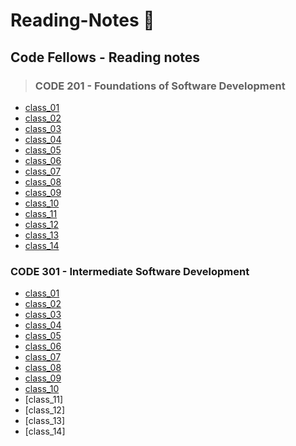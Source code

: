 # **Reading-Notes** :notebook:

## Code Fellows - Reading notes

> ### CODE 201 - Foundations of Software Development
- [class_01](./201_notes/class_1.md)
- [class_02](./201_notes/class_2.md)
- [class_03](./201_notes/class_3.md)
- [class_04](./201_notes/class_4.md)
- [class_05](./201_notes/class_5.md)
- [class_06](./201_notes/class_6.md)
- [class_07](./201_notes/class_7.md)
- [class_08](./201_notes/class_8.md)
- [class_09](./201_notes/calss_9.md)
- [class_10](./201_notes/class_10.md)
- [class_11](./201_notes/class_11.md)
- [class_12](./201_notes/class_12.md)
- [class_13](./201_notes/class_13.md)
- [class_14](./201_notes/class_14.md)


### CODE 301 - Intermediate Software Development
- [class_01](./301_notes/class-01.md)
- [class_02](./301_notes/class-02.md)
- [class_03](./301_notes/class-03.md)
- [class_04](./301_notes/class-04.md)
- [class_05](./301_notes/class-05.md)
- [class_06](./301_notes/class-06.md)
- [class_07](./301_notes/class-07.md)
- [class_08](./301_notes/class-08.md)
- [class_09](./301_notes/class-09.md)
- [class_10](./301_notes/class-10.md)
- [class_11]
- [class_12]
- [class_13]
- [class_14]
